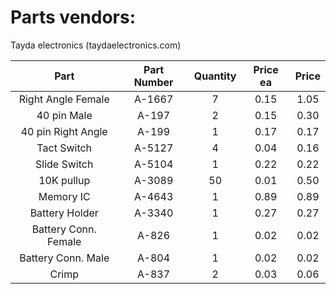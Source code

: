 # Parts vendors:

Tayda electronics (taydaelectronics.com)

| Part | Part Number | Quantity | Price ea | Price |
| :---: | :---: | :---: | :---: | :---: |
| Right Angle Female | A-1667 | 7 | 0.15 | 1.05 |
| 40 pin Male | A-197 | 2 | 0.15 | 0.30 |
| 40 pin Right Angle | A-199 | 1 | 0.17 | 0.17 |
| Tact Switch | A-5127 | 4 | 0.04 | 0.16 |
| Slide Switch | A-5104 | 1 | 0.22 | 0.22 |
| 10K pullup | A-3089 | 50 | 0.01 | 0.50 |
| Memory IC | A-4643 | 1 | 0.89 | 0.89 |
| Battery Holder | A-3340 | 1 | 0.27 | 0.27 |
| Battery Conn. Female | A-826 | 1 | 0.02 | 0.02 |
| Battery Conn. Male | A-804 | 1 | 0.02 | 0.02 |
| Crimp | A-837 | 2 | 0.03 | 0.06 |
